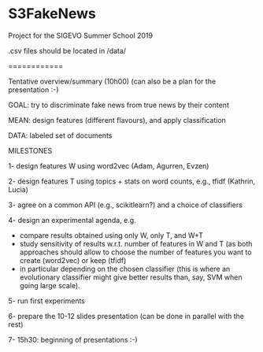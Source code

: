 # S3FakeNews
Project for the SIGEVO Summer School 2019

.csv files should be located in /data/

============

Tentative overview/summary (10h00)
(can also be a plan for the presentation :-)

GOAL: try to discriminate fake news from true news by their content

MEAN: design features (different flavours), and apply classification

DATA: labeled set of documents

MILESTONES

1- design features W using word2vec (Adam, Agurren, Evzen)

2- design features T using topics + stats on word counts, e.g., tfidf  (Kathrin, Lucia)

3- agree on a common API (e.g., scikitlearn?) and a choice of classifiers 

4- design an experimental agenda, e.g. 
   * compare results obtained using only W, only T, and W+T
   * study sensitivity of results w.r.t. number of features in W and T (as both approaches should allow to choose the number of features you want to create (word2vec) or keep (tfidf)
   * in particular depending on the chosen classifier (this is where an evolutionary classifier might give better results than, say, SVM when going large scale).
   
5- run first experiments 

6- prepare the 10-12 slides presentation (can be done in parallel with the rest) 

7- 15h30: beginning of presentations :-)

